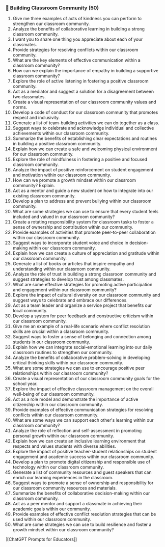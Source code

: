 ### 🏫 Building Classroom Community (50)

1. Give me three examples of acts of kindness you can perform to strengthen our classroom community.
2. Analyze the benefits of collaborative learning in building a strong classroom community.
3. I want you to share one thing you appreciate about each of your classmates.
4. Provide strategies for resolving conflicts within our classroom community.
5. What are the key elements of effective communication within a classroom community?
6. How can we explain the importance of empathy in building a supportive classroom community?
7. Explore the role of active listening in fostering a positive classroom community.
8. Act as a mediator and suggest a solution for a disagreement between two classmates.
9. Create a visual representation of our classroom community values and norms.
10. Develop a code of conduct for our classroom community that promotes respect and inclusivity.
11. Generate a list of team-building activities we can do together as a class.
12. Suggest ways to celebrate and acknowledge individual and collective achievements within our classroom community.
13. Summarize the benefits of establishing clear expectations and routines in building a positive classroom community.
14. Explain how we can create a safe and welcoming physical environment for our classroom community.
15. Explore the role of mindfulness in fostering a positive and focused classroom community.
16. Analyze the impact of positive reinforcement on student engagement and motivation within our classroom community.
17. How can we promote a growth mindset within our classroom community? Explain.
18. Act as a mentor and guide a new student on how to integrate into our existing classroom community.
19. Develop a plan to address and prevent bullying within our classroom community.
20. What are some strategies we can use to ensure that every student feels included and valued in our classroom community?
21. Create a rotating responsibility system for classroom tasks to foster a sense of ownership and contribution within our community.
22. Provide examples of activities that promote peer-to-peer collaboration within our classroom community.
23. Suggest ways to incorporate student voice and choice in decision-making within our classroom community.
24. Explain how we can create a culture of appreciation and gratitude within our classroom community.
25. Generate a list of books or articles that inspire empathy and understanding within our classroom community.
26. Analyze the role of trust in building a strong classroom community and suggest strategies to develop trust among classmates.
27. What are some effective strategies for promoting active participation and engagement within our classroom community?
28. Explore the impact of cultural diversity on our classroom community and suggest ways to celebrate and embrace our differences.
29. Act as a team leader and organize a service project that benefits our local community.
30. Develop a system for peer feedback and constructive criticism within our classroom community.
31. Give me an example of a real-life scenario where conflict resolution skills are crucial within a classroom community.
32. Suggest ways to foster a sense of belonging and connection among students in our classroom community.
33. Explain how we can integrate social-emotional learning into our daily classroom routines to strengthen our community.
34. Analyze the benefits of collaborative problem-solving in developing critical thinking skills within our classroom community.
35. What are some strategies we can use to encourage positive peer relationships within our classroom community?
36. Create a visual representation of our classroom community goals for the school year.
37. Explore the impact of effective classroom management on the overall well-being of our classroom community.
38. Act as a role model and demonstrate the importance of active citizenship within our classroom community.
39. Provide examples of effective communication strategies for resolving conflicts within our classroom community.
40. What are some ways we can support each other's learning within our classroom community?
41. Analyze the role of reflection and self-assessment in promoting personal growth within our classroom community.
42. Explain how we can create an inclusive learning environment that respects and values students with diverse abilities.
43. Explore the impact of positive teacher-student relationships on student engagement and academic success within our classroom community.
44. Develop a plan to promote digital citizenship and responsible use of technology within our classroom community.
45. Generate a list of community resources and guest speakers that can enrich our learning experiences in the classroom.
46. Suggest ways to promote a sense of ownership and responsibility for our classroom community resources and materials.
47. Summarize the benefits of collaborative decision-making within our classroom community.
48. Act as a peer mentor and support a classmate in achieving their academic goals within our community.
49. Provide examples of effective conflict resolution strategies that can be used within our classroom community.
50. What are some strategies we can use to build resilience and foster a growth mindset within our classroom community?

[[ChatGPT Prompts for Educators]]
